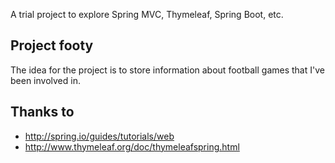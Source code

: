 A trial project to explore Spring MVC, Thymeleaf, Spring Boot, etc.

## Project footy

The idea for the project is to store information about football games that I've been involved in.


## Thanks to
- http://spring.io/guides/tutorials/web
- http://www.thymeleaf.org/doc/thymeleafspring.html

